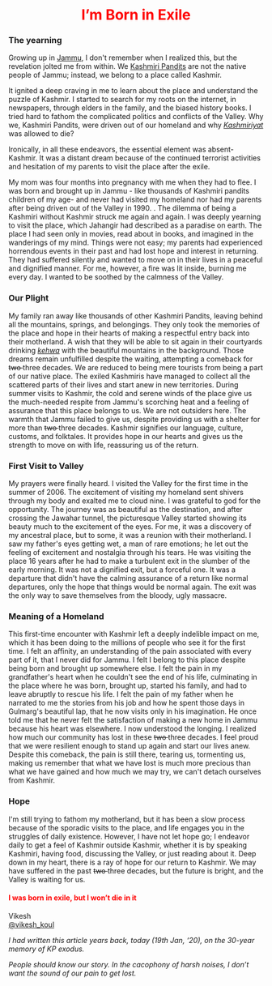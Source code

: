 #                  <center>  <span style="color:rgb(255,0,0)"> I’m Born in Exile </span> </center>

### The yearning

Growing up in [Jammu](https://en.wikipedia.org/wiki/Jammu), I don't remember when I realized this, but the revelation jolted me from within. 
We [Kashmiri Pandits](https://en.wikipedia.org/wiki/Kashmiri_Pandits) are not the native people of Jammu; instead, we belong to a place called Kashmir. 

It ignited a deep craving in me to learn about the place and understand the puzzle of Kashmir. I started to search for my roots on the internet, in newspapers, through elders in the family, and the biased history books. I tried hard to fathom the complicated politics and conflicts of the Valley. Why we, Kashmiri Pandits, were driven out of our homeland and why [*Kashmiriyat*](https://en.wikipedia.org/wiki/Kashmiriyat) was allowed to die?

Ironically, in all these endeavors, the essential element was absent- Kashmir. It was a distant dream because of the continued terrorist activities and hesitation of my parents to visit the place after the exile. 

My mom was four months into pregnancy with me when they had to flee. I was born and brought up in Jammu - like thousands of Kashmiri pandits children of my age- and never had visited my homeland nor had my parents after being driven out of the Valley in 1990. . The dilemma of being a Kashmiri without Kashmir struck me again and again. I was deeply yearning to visit the place, which Jahangir had described as a paradise on earth. The place I had seen only in movies, read about in books, and imagined in the wanderings of my mind. Things were not easy; my parents had experienced horrendous events in their past and had lost hope and interest in returning. They had suffered silently and wanted to move on in their lives in a peaceful and dignified manner. For me, however, a fire was lit inside, burning me every day. I wanted to be soothed by the calmness of the Valley. 

### Our Plight
My family ran away like thousands of other Kashmiri Pandits, leaving behind all the mountains, springs, and belongings. They only took the memories of the place and hope in their hearts of making a respectful entry back into their motherland. A wish that they will be able to sit again in their courtyards drinking [*kehwa*](https://en.wikipedia.org/wiki/Kahwah) with the beautiful mountains in the background. Those dreams remain unfulfilled despite the waiting, attempting a comeback for <strike> two </strike> three decades. We are reduced to being mere tourists from being a part of our native place. The exiled Kashmiris have managed to collect all the scattered parts of their lives and start anew in new territories. During summer visits to Kashmir, the cold and serene winds of the place give us the much-needed respite from Jammu's scorching heat and a feeling of assurance that this place belongs to us. We are not outsiders here. The warmth that Jammu failed to give us, despite providing us with a shelter for more than <strike> two </strike> three decades. Kashmir signifies our language, culture, customs, and folktales. It provides hope in our hearts and gives us the strength to move on with life, reassuring us of the return. 

### First Visit to Valley
My prayers were finally heard. I visited the Valley for the first time in the summer of 2006. The excitement of visiting my homeland sent shivers through my body and exalted me to cloud nine. I was grateful to god for the opportunity. The journey was as beautiful as the destination, and after crossing the Jawahar tunnel, the picturesque Valley started showing its beauty much to the excitement of the eyes. For me, it was a discovery of my ancestral place, but to some, it was a reunion with their motherland. I saw my father's eyes getting wet, a man of rare emotions; he let out the feeling of excitement and nostalgia through his tears. He was visiting the place 16 years after he had to make a turbulent exit in the slumber of the early morning. It was not a dignified exit, but a forceful one. It was a departure that didn't have the calming assurance of a return like normal departures, only the hope that things would be normal again. The exit was the only way to save themselves from the bloody, ugly massacre. 



### Meaning of a Homeland 
This first-time encounter with Kashmir left a deeply indelible impact on me, which it has been doing to the millions of people who see it for the first time. I felt an affinity, an understanding of the pain associated with every part of it, that I never did for Jammu. I felt I belong to this place despite being born and brought up somewhere else. I felt the pain in my grandfather's heart when he couldn't see the end of his life, culminating in the place where he was born, brought up, started his family, and had to leave abruptly to rescue his life. I felt the pain of my father when he narrated to me the stories from his job and how he spent those days in Gulmarg's beautiful lap, that he now visits only in his imagination. He once told me that he never felt the satisfaction of making a new home in Jammu because his heart was elsewhere. I now understood the longing. I realized how much our community has lost in these <strike> two </strike> three decades. I feel proud that we were resilient enough to stand up again and start our lives anew. Despite this comeback, the pain is still there, tearing us, tormenting us, making us remember that what we have lost is much more precious than what we have gained and how much we may try, we can't detach ourselves from Kashmir. 

### Hope
I'm still trying to fathom my motherland, but it has been a slow process because of the sporadic visits to the place, and life engages you in the struggles of daily existence. However, I have not let hope go; I endeavor daily to get a feel of Kashmir outside Kashmir, whether it is by speaking Kashmiri, having food, discussing the Valley, or just reading about it. Deep down in my heart, there is a ray of hope for our return to Kashmir. We may have suffered in the past <strike> two </strike> three decades, but the future is bright, and the Valley is waiting for us. 

#### <span style="color:rgb(255,0,0)"> I was born in exile, but I won’t die in it </span>

Vikesh  
[@vikesh_koul](https://twitter.com/vikesh_koul)

*I had written this article years back, today (19th Jan, ‘20), on the 30-year memory of KP exodus.*  

*People should know our story. In the cacophony of harsh noises, I don’t want the sound of our pain to get lost.*
